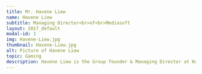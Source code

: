 ```yaml
---
title: Mr. Havene Liew
name: Havene Liew
subtitle: Managing Director<br>of<br>Mediasoft
layout: 2017_default
modal-id: 1
img: Havene-Liew.jpg
thumbnail: Havene-Liew.jpg
alt: Picture of Havene Liew
topic: Gaming
description: Havene Liew is the Group founder & Managing Director at Havson Group Bhd. Not only that, he is also Managing Director at Dutajaya Media Sdn Bhd and the founder of Mediasoft Entertainment Sdn Bhd. He used to teach at School of 3D Game Art. He is an award-winning film director and cinematographer.  He is the original creator of 10 million users Jump Smash badminton game series and Roll Spike sepak takraw game. Not only that, he believes that it is his social responsibility to deliver good, positive message to users through the company's creationsHence, he successfully build a balanced work-life and self-driven culture in his group of companies. As a result, in 2015, Mediasoft was recognised as the best employer by KWSP Malaysia, being the first winner from creative industry in history. It won the merit Asia Smartphone App Award, as the top 16 best games in Asia. Inline with his beliefs of contributing back to the society, he serves as a committee member in Youth Circle of Arts since 2001, a non-profit organization that has trained more than 20,000 Malaysian school leaders since 199. One of his myriad achievements is to be selected as Digerati50 2018 - The 50 CEOs who help to shape Malaysia's digital economy. He has transformed Mediasoft from 3-employees outfit into a 65-strong creative company. Mediasoft is now the largest game studio in the region with more than 50 original IP titles across mobile, PC and console platforms. 
---
```

